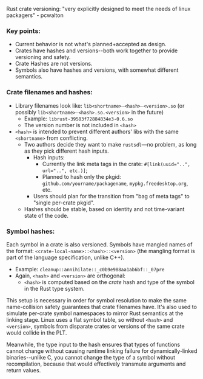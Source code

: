 Rust crate versioning: "very explicitly designed to meet the needs of linux packagers" - pcwalton

### Key points:
* Current behavior is not what's planned+accepted as design.
* Crates have hashes and versions--both work together to provide versioning and safety.
* Crate Hashes are not versions.
* Symbols also have hashes and versions, with somewhat different semantics.

### Crate filenames and hashes:
* Library filenames look like: `lib<shortname>-<hash>-<version>.so` (or possibly `lib<shortname>-<hash>.so.<version>` in the future)
    * Example: `librust-39583f72884834e3-0.6.so`
    * The version number is not included in `<hash>`
* `<hash>` is intended to prevent different authors' libs with the same `<shortname>` from conflicting.
    * Two authors decide they want to make `rustsdl`&mdash;no problem, as long as they pick different hash inputs.
        * Hash inputs:
            * Currently the link meta tags in the crate: `#[link(uuid="..", url="..", etc.)]`;
            * Planned to hash only the pkgid: `github.com/yourname/packagename`, `mypkg.freedesktop.org`, etc.
        * Users should plan for the transition from "bag of meta tags" to "single per-crate pkgid".
    * Hashes should be stable, based on identity and not time-variant state of the code.

### Symbol hashes:
Each symbol in a crate is also versioned. Symbols have mangled names of the format: `<crate-local-name>::<hash>::<version>` (the mangling format is part of the language specification, unlike C++).
* Example: `cleanup::annihilate::_c0b9e988aa1ab6bf::_07pre`
* Again, `<hash>` and `<version>` are orthogonal:
    * `<hash>` is computed based on the *crate* hash and type of the symbol in the Rust type system.

This setup is necessary in order for symbol resolution to make the same name-collision safety guarantees that crate filenames have. It's also used to simulate per-crate symbol namespaces to mirror Rust semantics at the linking stage. Linux uses a flat symbol table, so without `<hash>` and `<version>`, symbols from disparate crates or versions of the same crate would collide in the PLT.

Meanwhile, the type input to the hash ensures that types of functions cannot change without causing runtime linking failure for dynamically-linked binaries--unlike C, you cannot change the type of a symbol without recompilation, because that would effectively transmute arguments and return values.